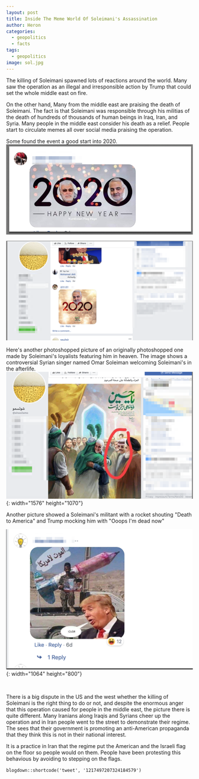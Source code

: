 ```yaml
---
layout: post
title: Inside The Meme World Of Soleimani's Assassination
author: Heron
categories:
  - geopolitics
  - facts
tags:
  - geopolitics
image: sol.jpg
---
```


The killing of Soleimani spawned lots of reactions around the world. Many saw the operation as an illegal and irresponsible action by Trump that could set the whole middle east on fire.

On the other hand, Many from the middle east are praising the death of Soleimani. The fact is that Soleimani was responsible through his militias of the death of hundreds of thousands of human beings in Iraq, Iran, and Syria. Many people in the middle east consider his death as a relief. People start to circulate memes all over social media praising the operation.

Some found the event a good start into 2020.<br>![](/uploads/screenshot-2020-01-10-at-01-14-31.png)

![](/uploads/screenshot-2020-01-10-at-01-16-33.png)

Here's another photoshopped picture of an originally photoshopped one made by Soleimani's loyalists featuring him in heaven. The image shows a controversial Syrian singer named Omar Soleiman welcoming Soleimani's in the afterlife.<br>![](/uploads/screenshot-2020-01-10-at-01-11-17.png){: width="1576" height="1070"}

Another picture showed a Soleimani's militant with a rocket shouting "Death to America" and Trump mocking him with "Ooops I'm dead now"

![](/uploads/screenshot-2020-01-10-at-01-31-42.png){: width="1064" height="800"}

&nbsp;

There is a big dispute in the US and the west whether the killing of Soleimani is the right thing to do or not, and despite the enormous anger that this operation caused for people in the middle east, the picture there is quite different. Many Iranians along Iraqis and Syrians cheer up the operation and in Iran people went to the street to demonstrate their regime. The sees that their government is promoting an anti-American propaganda that they think this is not in their national interest.

It is a practice in Iran that the regime put the American and the Israeli flag on the floor so people would on them. People have been protesting this behavious by avoiding to stepping on the flags.

```{r echo=FALSE}
blogdown::shortcode('tweet', '1217497207324184579')
```


&nbsp;